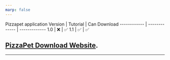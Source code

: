 ```yaml
---
marp: false
---
```

Pizzapet application
Version | Tutorial | Can Download
------------ | ------------- | -------------
1.0 | ❌ | ✅
1.1 | ✅ | ✅   

[PizzaPet Download Website](http://pardprew.thddns.net:5530/pizzapet/).
---
---

